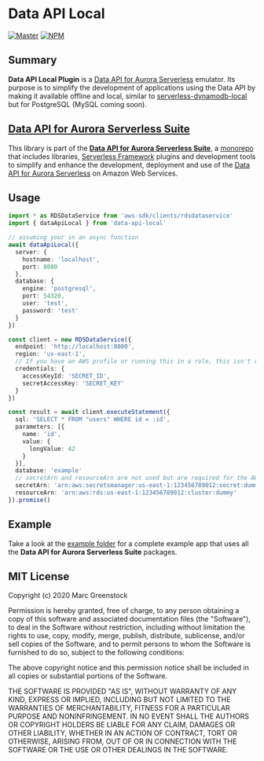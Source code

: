 # Data API Local

[![Master](https://github.com/marcgreenstock/data-api-local/workflows/master/badge.svg)](https://github.com/marcgreenstock/data-api-local/actions) [![NPM](https://img.shields.io/npm/v/data-api-local.svg)](https://www.npmjs.com/package/data-api-local)

## Summary

**Data API Local Plugin** is a [Data API for Aurora Serverless](https://aws.amazon.com/blogs/aws/new-data-api-for-amazon-aurora-serverless/) emulator. Its purpose is to simplify the development of applications using the Data API by making it available offline and local, similar to [serverless-dynamodb-local](https://github.com/99xt/serverless-dynamodb-local) but for PostgreSQL (MySQL coming soon).

## [Data API for Aurora Serverless Suite](https://github.com/marcgreenstock/data-api-local)

This library is part of the **[Data API for Aurora Serverless Suite](https://github.com/marcgreenstock/data-api-local)**, a [monorepo](https://en.wikipedia.org/wiki/Monorepo) that includes libraries, [Serverless Framework](https://serverless.com/) plugins and development tools to simplify and enhance the development, deployment and use of the [Data API for Aurora Serverless](https://aws.amazon.com/blogs/aws/new-data-api-for-amazon-aurora-serverless/) on Amazon Web Services.

## Usage

```ts
import * as RDSDataService from 'aws-sdk/clients/rdsdataservice'
import { dataApiLocal } from 'data-api-local'

// assuming your in an async function
await dataApiLocal({
  server: {
    hostname: 'localhost',
    port: 8080
  },
  database: {
    engine: 'postgresql',
    port: 54320,
    user: 'test',
    password: 'test'
  }
})

const client = new RDSDataService({
  endpoint: 'http://localhost:8080',
  region: 'us-east-1',
  // If you have an AWS profile or running this in a role, this isn't required
  credentials: {
    accessKeyId: 'SECRET_ID',
    secretAccessKey: 'SECRET_KEY'
  }
})

const result = await client.executeStatement({
  sql: 'SELECT * FROM "users" WHERE id = :id',
  parameters: [{
    name: 'id',
    value: {
      longValue: 42
    }
  }],
  database: 'example'
  // secretArn and resourceArn are not used but are required for the AWS SDK
  secretArn: 'arn:aws:secretsmanager:us-east-1:123456789012:secret:dummy',
  resourceArn: 'arn:aws:rds:us-east-1:123456789012:cluster:dummy'
}).promise()
```

## Example

Take a look at the [example folder](../../example) for a complete example app that uses all the **Data API for Aurora Serverless Suite** packages.

## MIT License

Copyright (c) 2020 Marc Greenstock

Permission is hereby granted, free of charge, to any person obtaining a copy
of this software and associated documentation files (the "Software"), to deal
in the Software without restriction, including without limitation the rights
to use, copy, modify, merge, publish, distribute, sublicense, and/or sell
copies of the Software, and to permit persons to whom the Software is
furnished to do so, subject to the following conditions:

The above copyright notice and this permission notice shall be included in all
copies or substantial portions of the Software.

THE SOFTWARE IS PROVIDED "AS IS", WITHOUT WARRANTY OF ANY KIND, EXPRESS OR
IMPLIED, INCLUDING BUT NOT LIMITED TO THE WARRANTIES OF MERCHANTABILITY,
FITNESS FOR A PARTICULAR PURPOSE AND NONINFRINGEMENT. IN NO EVENT SHALL THE
AUTHORS OR COPYRIGHT HOLDERS BE LIABLE FOR ANY CLAIM, DAMAGES OR OTHER
LIABILITY, WHETHER IN AN ACTION OF CONTRACT, TORT OR OTHERWISE, ARISING FROM,
OUT OF OR IN CONNECTION WITH THE SOFTWARE OR THE USE OR OTHER DEALINGS IN THE
SOFTWARE.